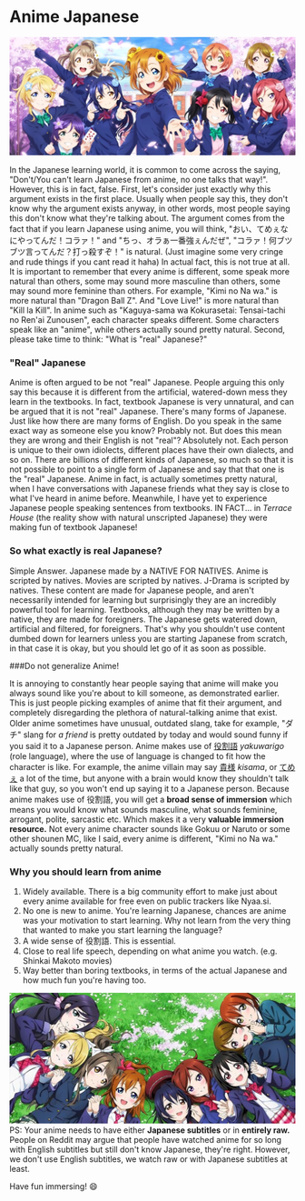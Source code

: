 # Anime Japanese

![LoveLive! Muse](img/muse1_crop.jpg)

In the Japanese learning world, it is common to come across the saying, "Don't/You can't learn Japanese from anime, no one talks that way!". However, this is in fact, false.
First, let's consider just exactly why this argument exists in the first place.
Usually when people say this, they don't know why the argument exists anyway, in other words, most people saying this don't know what they're talking about.
The argument comes from the fact that if you learn Japanese using anime, you will think, "おい、てめぇなにやってんだ！コラァ！" and "ちっ、オラぁ一番強ぇんだぜ", "コラァ！何ブツブツ言ってんだ？打っ殺すぞ！" is natural. (Just imagine some very cringe and rude things if you cant read it haha)
In actual fact, this is not true at all.
It is important to remember that every anime is different, some speak more natural than others, some may sound more masculine than others, some may sound more feminine than others. For example, "Kimi no Na wa." is more natural than "Dragon Ball Z".
And "Love Live!" is more natural than "Kill la Kill".
In anime such as "Kaguya-sama wa Kokurasetai: Tensai-tachi no Ren'ai Zunousen", each character speaks different. Some characters speak like an "anime", while others actually sound pretty natural.
Second, please take time to think: "What is "real" Japanese?"

### "Real" Japanese

Anime is often argued to be not "real" Japanese. People arguing this only say this because it is different from the artificial, watered-down mess they learn in the textbooks. In fact, textbook Japanese is very unnatural, and can be argued that it is not "real" Japanese.
There's many forms of Japanese. Just like how there are many forms of English. Do you speak in the same exact way as someone else you know? Probably not. But does this mean they are wrong and their English is not "real"? Absolutely not. 
Each person is unique to their own idiolects, different places have their own dialects, and so on. There are billions of different kinds of Japanese, so much so that it is not possible to point to a single form of Japanese and say that that one is the "real" Japanese.
Anime in fact, is actually sometimes pretty natural, when I have conversations with Japanese friends what they say is close to what I've heard in anime before.
Meanwhile, I have yet to experience Japanese people speaking sentences from textbooks. IN FACT... in *Terrace House* (the reality show with natural unscripted Japanese) they were making fun of textbook Japanese!

### So what exactly is real Japanese?

Simple Answer. Japanese made by a NATIVE FOR NATIVES. Anime is scripted by natives. Movies are scripted by natives. J-Drama is scripted by natives. These content are made for Japanese people, and aren't necessarily intended for learning but surprisingly they are an incredibly powerful tool for learning.
Textbooks, although they may be written by a native, they are made for foreigners. The Japanese gets watered down, artificial and filtered, for foreigners. That's why you shouldn't use content dumbed down for learners unless you are starting Japanese from scratch, in that case it is okay, but you should let go of it as soon as possible.

###Do not generalize Anime!

It is annoying to constantly hear people saying that anime will make you always sound like you're about to kill someone, as demonstrated earlier. This is just people picking examples of anime that fit their argument, and completely disregarding the plethora of natural-talking anime that exist.
Older anime sometimes have unusual, outdated slang, take for example, "ダチ" slang for *a friend* is pretty outdated by today and would sound funny if you said it to a Japanese person. 
Anime makes use of [役割語](https://en.wikipedia.org/wiki/Yakuwarigo) *yakuwarigo* (role language), where the use of language is changed to fit how the character is like. For example, the anime villain may say [貴様](https://jisho.org/word/%E8%B2%B4%E6%A7%98) *kisama*, or [てめぇ](https://jisho.org/search/%E3%81%A6%E3%82%81%E3%81%87%20%23sentences) a lot of the time, but anyone with a brain would know they shouldn't talk like that guy, so you won't end up saying it to a Japanese person.
Because anime makes use of 役割語, you will get a **broad sense of immersion** which means you would know what sounds masculine, what sounds feminine, arrogant, polite, sarcastic etc. Which makes it a very **valuable immersion resource.** Not every anime character sounds like Gokuu or Naruto or some other shounen MC, like I said, every anime is different, "Kimi no Na wa." actually sounds pretty natural.
### Why you should learn from anime
1. Widely available. There is a big community effort to make just about every anime available for free even on public trackers like Nyaa.si.
2. No one is new to anime. You're learning Japanese, chances are anime was your motivation to start learning. Why not learn from the very thing that wanted to make you start learning the language?
3. A wide sense of 役割語. This is essential.
4. Close to real life speech, depending on what anime you watch. (e.g. Shinkai Makoto movies)
5. Way better than boring textbooks, in terms of the actual Japanese and how much fun you're having too.

![LoveLive! Muse](img/muse2_crop.jpg)
PS: Your anime needs to have either **Japanese subtitles** or in **entirely raw.**
People on Reddit may argue that people have watched anime for so long with English subtitles but still don't know Japanese, they're right. However, we don't use English subtitles, we watch raw or with Japanese subtitles at least.


Have fun immersing! :smile: